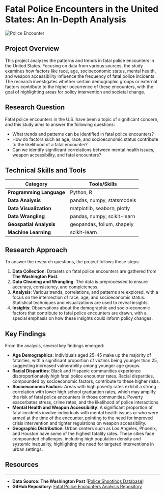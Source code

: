 # Fatal Police Encounters in the United States: An In-Depth Analysis

![Police Encounter](https://i.guim.co.uk/img/media/17a80e33f2d37339351384f6a6b63396dd106e19/0_0_5760_3839/master/5760.jpg?width=465&dpr=1&s=none&crop=none)

## Project Overview

This project analyzes the patterns and trends in fatal police encounters in the United States. Focusing on data from various sources, the study examines how factors like race, age, socioeconomic status, mental health, and weapon accessibility influence the frequency of fatal police incidents. The research investigates whether certain demographic groups or external factors contribute to the higher occurrence of these encounters, with the goal of highlighting areas for policy intervention and societal change.

## Research Question

Fatal police encounters in the U.S. have been a topic of significant concern, and this study aims to answer the following questions:
- What trends and patterns can be identified in fatal police encounters?
- How do factors such as age, race, and socioeconomic status contribute to the likelihood of a fatal encounter?
- Can we identify significant correlations between mental health issues, weapon accessibility, and fatal encounters?

## Technical Skills and Tools

| **Category**        | **Tools/Skills**                                   |
|---------------------|----------------------------------------------------|
| **Programming Language** | Python, R                                       |
| **Data Analysis**    | pandas, numpy, statsmodels                        |
| **Data Visualization** | matplotlib, seaborn, plotly                      |
| **Data Wrangling**   | pandas, numpy, scikit-learn                       |
| **Geospatial Analysis** | geopandas, folium, shapely                      |
| **Machine Learning** | scikit-learn                                      |

## Research Approach

To answer the research questions, the project follows these steps:

1. **Data Collection**: Datasets on fatal police encounters are gathered from **The Washington Post**.
2. **Data Cleaning and Wrangling**: The data is preprocessed to ensure accuracy, consistency, and completeness.
3. **Analysis**: Various trends, correlations, and patterns are explored, with a focus on the intersection of race, age, and socioeconomic status. Statistical techniques and visualizations are used to reveal insights.
4. **Insights**: Observations about the demographic and socio-economic factors that contribute to fatal police encounters are drawn, with a special emphasis on how these insights could inform policy changes.

## Key Findings

From the analysis, several key findings emerged:

- **Age Demographics**: Individuals aged 25–45 make up the majority of fatalities, with a significant proportion of victims being younger than 25, suggesting increased vulnerability among younger age groups.
- **Racial Disparities**: Black and Hispanic communities experience disproportionately high fatal police encounter rates. Racial disparities, compounded by socioeconomic factors, contribute to these higher risks.
- **Socioeconomic Factors**: Areas with high poverty rates exhibit a strong correlation with lower high school graduation rates, which may amplify the risk of fatal police encounters in those communities. Poverty exacerbates stress, crime rates, and the likelihood of police interactions.
- **Mental Health and Weapon Accessibility**: A significant proportion of fatal incidents involve individuals with mental health issues or who were armed at the time of the encounter, pointing to the need for improved crisis intervention and tighter regulations on weapon accessibility.
- **Geographic Distribution**: Urban centers such as Los Angeles, Phoenix, and Houston have some of the highest fatality rates. These cities face compounded challenges, including high population density and systemic inequality, highlighting the need for targeted interventions in urban settings.

## Resources
-----
- **Data Source**: **The Washington Post** ([Police Shootings Database](https://www.washingtonpost.com/graphics/investigations/police-shootings-database/))
- **GitHub Repository**: [Fatal Police Encounters Analysis Repository](https://github.com/washingtonpost/data-police-shootings)

